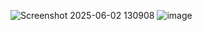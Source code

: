 ![Screenshot 2025-06-02 130908](https://github.com/user-attachments/assets/ef1e93d2-d102-4b08-bb9b-bb6b1c5ca5bf)
![image](https://github.com/user-attachments/assets/e4aecec5-229b-4e2f-83ef-06961fb516d1)
